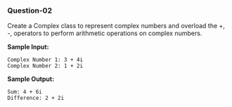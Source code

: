 ### Question-02

Create a Complex class to represent complex numbers and overload the +, -, operators to perform arithmetic operations on complex numbers.

**Sample Input:**

```
Complex Number 1: 3 + 4i
Complex Number 2: 1 + 2i
```

**Sample Output:**

```
Sum: 4 + 6i
Difference: 2 + 2i
```
